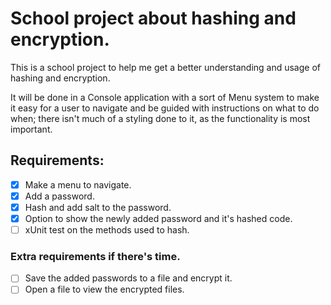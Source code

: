 # School project about hashing and encryption.
This is a school project to help me get a better understanding and usage of hashing and encryption.

It will be done in a Console application with a sort of Menu system to make it easy for a user to navigate and be guided with instructions on what to do when; there isn't much of a styling done to it, as the functionality is most important.

## Requirements:
- [x] Make a menu to navigate.
- [x] Add a password.
- [x] Hash and add salt to the password.
- [x] Option to show the newly added password and it's hashed code.
- [ ] xUnit test on the methods used to hash.

### Extra requirements if there's time.
- [ ] Save the added passwords to a file and encrypt it.
- [ ] Open a file to view the encrypted files.
